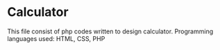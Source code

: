 # Calculator
This file consist of php codes written to design calculator.
Programming languages used: HTML, CSS, PHP
